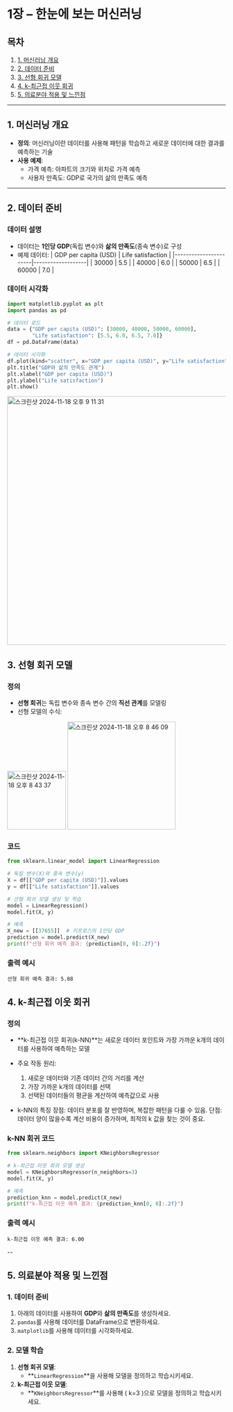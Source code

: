 # 1장 – 한눈에 보는 머신러닝

## 목차
1. [1. 머신러닝 개요](#1-머신러닝-개요)
2. [2. 데이터 준비](#2-데이터-준비)
3. [3. 선형 회귀 모델](#3-선형-회귀-모델)
4. [4. k-최근접 이웃 회귀](#4-k-최근접-이웃-회귀)
5. [5. 의료분야 적용 및 느낀점](#5-의료분야-적용-및-느낀점)

---

## 1. 머신러닝 개요
- **정의**: 머신러닝이란 데이터를 사용해 패턴을 학습하고 새로운 데이터에 대한 결과를 예측하는 기술
- **사용 예제**:
  - 가격 예측: 아파트의 크기와 위치로 가격 예측
  - 사용자 만족도: GDP로 국가의 삶의 만족도 예측

---

## 2. 데이터 준비

### 데이터 설명
- 데이터는 **1인당 GDP**(독립 변수)와 **삶의 만족도**(종속 변수)로 구성
- 예제 데이터:
  | GDP per capita (USD) | Life satisfaction |
  |-----------------------|-------------------|
  | 30000                | 5.5               |
  | 40000                | 6.0               |
  | 50000                | 6.5               |
  | 60000                | 7.0               |

### 데이터 시각화
```python
import matplotlib.pyplot as plt
import pandas as pd

# 데이터 로드
data = {"GDP per capita (USD)": [30000, 40000, 50000, 60000],
        "Life satisfaction": [5.5, 6.0, 6.5, 7.0]}
df = pd.DataFrame(data)

# 데이터 시각화
df.plot(kind="scatter", x="GDP per capita (USD)", y="Life satisfaction")
plt.title("GDP와 삶의 만족도 관계")
plt.xlabel("GDP per capita (USD)")
plt.ylabel("Life satisfaction")
plt.show()
```
<img width="574" alt="스크린샷 2024-11-18 오후 9 11 31" src="https://github.com/user-attachments/assets/b78c0d0d-3fbb-4f40-97cb-a1d66c3ba91a">

## 3. 선형 회귀 모델

### 정의
- **선형 회귀**는 독립 변수와 종속 변수 간의 **직선 관계**를 모델링
- 선형 모델의 수식:
<img width="135" alt="스크린샷 2024-11-18 오후 8 43 37" src="https://github.com/user-attachments/assets/d6178ea5-0190-4c30-a6d0-e7e5072aab69">
<img width="249" alt="스크린샷 2024-11-18 오후 8 46 09" src="https://github.com/user-attachments/assets/c17e8da2-0d34-4ffb-a0ce-82435573db91">

### 코드
```python
from sklearn.linear_model import LinearRegression

# 독립 변수(X)와 종속 변수(y)
X = df[["GDP per capita (USD)"]].values
y = df[["Life satisfaction"]].values

# 선형 회귀 모델 생성 및 학습
model = LinearRegression()
model.fit(X, y)

# 예측
X_new = [[37655]]  # 키프로스의 1인당 GDP
prediction = model.predict(X_new)
print(f"선형 회귀 예측 결과: {prediction[0, 0]:.2f}")
```
### 출력 예시
```
선형 회귀 예측 결과: 5.88
```

## 4. k-최근접 이웃 회귀

### 정의
- **k-최근접 이웃 회귀(k-NN)**는 새로운 데이터 포인트와 가장 가까운 k개의 데이터를 사용하여 예측하는 모델
- 주요 작동 원리:
  1. 새로운 데이터와 기존 데이터 간의 거리를 계산
  2. 가장 가까운 k개의 데이터를 선택
  3. 선택된 데이터들의 평균을 계산하여 예측값으로 사용
     
- k-NN의 특징
장점: 데이터 분포를 잘 반영하며, 복잡한 패턴을 다룰 수 있음.
단점: 데이터 양이 많을수록 계산 비용이 증가하며, 최적의 k 값을 찾는 것이 중요.

### k-NN 회귀 코드

```python
from sklearn.neighbors import KNeighborsRegressor

# k-최근접 이웃 회귀 모델 생성
model = KNeighborsRegressor(n_neighbors=3)
model.fit(X, y)

# 예측
prediction_knn = model.predict(X_new)
print(f"k-최근접 이웃 예측 결과: {prediction_knn[0, 0]:.2f}")
```
### 출력 예시
```
k-최근접 이웃 예측 결과: 6.00
```
-- 

## 5. 의료분야 적용 및 느낀점

### 1. 데이터 준비
1. 아래의 데이터를 사용하여 **GDP**와 **삶의 만족도**를 생성하세요.
2. `pandas`를 사용해 데이터를 DataFrame으로 변환하세요.
3. `matplotlib`를 사용해 데이터를 시각화하세요.


### 2. 모델 학습
1. **선형 회귀 모델**:
   - **`LinearRegression`**을 사용해 모델을 정의하고 학습시키세요.
2. **k-최근접 이웃 모델**:
   - **`KNeighborsRegressor`**를 사용해 \( k=3 \)으로 모델을 정의하고 학습시키세요.

